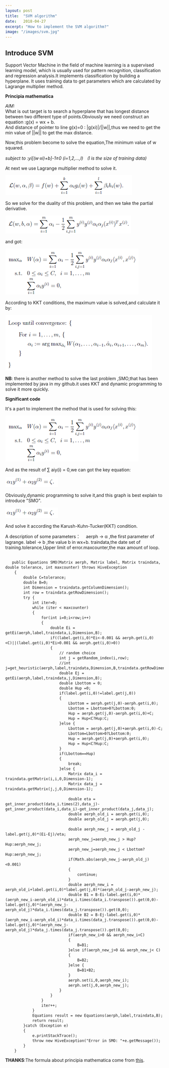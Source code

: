 ```yaml
---
layout: post
title:  "SVM algorithm"
date:   2018-04-27
excerpt: "How to implement the SVM algorithm?"
image: "/images/svm.jpg"
---
```


## Introduce SVM
Support Vector Machine in the field of machine learning is a supervised learning model, which is usually used for pattern recognition, classification and regression analysis.It implements classification by building a hyperplane.
It uses training data to get parameters which are calculated by Lagrange multiplier method.

__Principia mathematica__ 

_AIM:_
<br>
What is out target is to search a hyperplane that has longest distance between two different type of points.Obviously we need construct an equation :g(x) = wx + b.<br>And distance of pointer to line g(x)=0 : |g(xi)|/||w||,thus we need to get the min value of ||w|| to get the max distance.

Now,this problem become to solve the equation,The minimum value of w squared. <br>

_subject to :yi[(w·xi)+b]-1≥0 (i=1,2,…,l) （l is the size of training data)_

At next we use Lagrange multiplier method to solve it.

![image](/images/lagrange.png)

So we solve for the duality of this problem, and then we take the partial derivative.

![image](/images/lagrange_01.png)

and got:

![image](/images/lagrange_02.png)

According to KKT conditions, the maximum value is solved,and calculate it by:

![image](/images/lagrange_03.png)

__NB__:
there is another method to solve the last problem ,SMO,that has been implemented by java in my github.it uses KKT and dynamic programming to solve it more quickly. 

__Significant code__

It's a part to implement the method that is used for solving this:
 
![image](/images/lagrange_02.png)

And as the result of ∑ aiy(i) = 0,we can got the key equation:

![image](/images/lagrange_04.png)

Obviously,dynamic programming to solve it,and this graph is best explain to introduce "SMO".

![image](/images/lagrange_04.png)

And solve it according the Karush-Kuhn-Tucker(KKT) condition.

A description of some parameters：　
aerph -> α ,the first parameter of lagrange.
label -> b ,the value b in wx+b.
traindata,the date set of training.tolerance,Upper limit of error.maxcounter,the max amount of loop.

```
  
   public Equations SMO(Matrix aerph, Matrix label, Matrix traindata, double tolerance, int maxcounter) throws HiveException
    {
        double C=tolerance;
        double B=0;
        int Dimension = traindata.getColumnDimension();
        int row = traindata.getRowDimension();
        try {
            int iter=0;
            while (iter < maxcounter)
            {
                for(int i=0;i<row;i++)
                {
                    double Ei = getEi(aerph,label,traindata,i,Dimension,B);
                    if((label.get(i,0)*Ei<-0.001 && aerph.get(i,0)<C)||(label.get(i,0)*Ei>0.001 && aerph.get(i,0)>0))
                    {
                        // random choice
                        int j = getRandom_index(i,row);
                        //int j=get_heuristic(aerph,label,traindata,Dimension,B,traindata.getRowDimension(),Ei);
                        double Ej = getEi(aerph,label,traindata,j,Dimension,B);
                        double Lbottom = 0;
                        double Hup =0;
                        if(label.get(i,0)!=label.get(j,0))
                        {
                            Lbottom = aerph.get(j,0)-aerph.get(i,0);
                            Lbottom = Lbottom>0?Lbottom:0;
                            Hup = aerph.get(j,0)-aerph.get(i,0)+C;
                            Hup = Hup<C?Hup:C;
                        }else {
                            Lbottom = aerph.get(j,0)+aerph.get(i,0)-C;
                            Lbottom=Lbottom>0?Lbottom:0;
                            Hup = aerph.get(j,0)+aerph.get(i,0);
                            Hup = Hup<C?Hup:C;
                        }
                        if(Lbottom==Hup)
                        {
                            break;
                        }else {
                            Matrix data_i = traindata.getMatrix(i,i,0,Dimension-1);
                            Matrix data_j = traindata.getMatrix(j,j,0,Dimension-1);

                            double eta = get_inner_product(data_i.times(2),data_j)-get_inner_product(data_i,data_i)-get_inner_product(data_j,data_j);
                            double aerph_old_i = aerph.get(i,0);
                            double aerph_old_j = aerph.get(j,0);

                            double aerph_new_j = aerph_old_j - label.get(j,0)*(Ei-Ej)/eta;
                            aerph_new_j=aerph_new_j > Hup?Hup:aerph_new_j;
                            aerph_new_j=aerph_new_j < Lbottom?Hup:aerph_new_j;
                            if(Math.abs(aerph_new_j-aerph_old_j)<0.001)
                            {
                                continue;
                            }
                            double aerph_new_i = aerph_old_i+label.get(i,0)*label.get(j,0)*(aerph_old_j-aerph_new_j);
                            double B1 = B-Ei-label.get(i,0)*(aerph_new_i-aerph_old_i)*data_i.times(data_i.transpose()).get(0,0)-label.get(j,0)*(aerph_new_j-aerph_old_j)*data_i.times(data_j.transpose()).get(0,0);
                            double B2 = B-Ej-label.get(i,0)*(aerph_new_i-aerph_old_i)*data_i.times(data_j.transpose()).get(0,0)-label.get(j,0)*(aerph_new_j-aerph_old_j)*data_j.times(data_j.transpose()).get(0,0);
                            if(aerph_new_i>0 && aerph_new_i<C)
                            {
                                B=B1;
                            }else if(aerph_new_j>0 && aerph_new_j< C)
                            {
                                B=B2;
                            }else {
                                B=B1+B2;
                            }
                            aerph.set(i,0,aerph_new_i);
                            aerph.set(j,0,aerph_new_j);
                        }
                    }
                }
                iter++;
            }
            Equations result = new Equations(aerph,label,traindata,B);
            return result;
        }catch (Exception e)
        {
            e.printStackTrace();
            throw new HiveException("Error in SMO: "+e.getMessage());
        }
    }
```

__THANKS__:The formula about principia mathematica come from [this](http://www.cnblogs.com/jerrylead).

